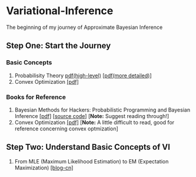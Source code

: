 # Variational-Inference
The beginning of my journey of Approximate Bayesian Inference

## Step One: Start the Journey
### Basic Concepts
1. Probabilisity Theory [pdf(high-level)](https://see.stanford.edu/materials/aimlcs229/cs229-prob.pdf) [[pdf(more detailed)]](http://cs229.stanford.edu/section/cs229-prob.pdf)                         
2. Convex Optimization [[pdf]](http://cs229.stanford.edu/section/cs229-cvxopt.pdf)

### Books for Reference
1. Bayesian Methods for Hackers: Probabilistic Programming and Bayesian Inference [[pdf]](https://github.com/WilliamYi96/Variational-Inference/blob/master/File-Repo/Bayesian%20Methods%20for%20Hackers%20Probabilistic%20Programming%20and%20Bayesian%20Inference.pdf) [[source code]](https://github.com/CamDavidsonPilon/Probabilistic-Programming-and-Bayesian-Methods-for-Hackers) [**Note:** Suggest reading through!]         
2. Convex Optimization [[pdf]](https://web.stanford.edu/~boyd/cvxbook/bv_cvxbook.pdf) [**Note:** A little difficult to read, good for reference concerning convex optmization]

## Step Two: Understand Basic Concepts of VI
1. From MLE (Maximum Likelihood Estimation) to EM (Expectation Maximization) [[blog-cn]](https://blog.csdn.net/zouxy09/article/details/8537620)
